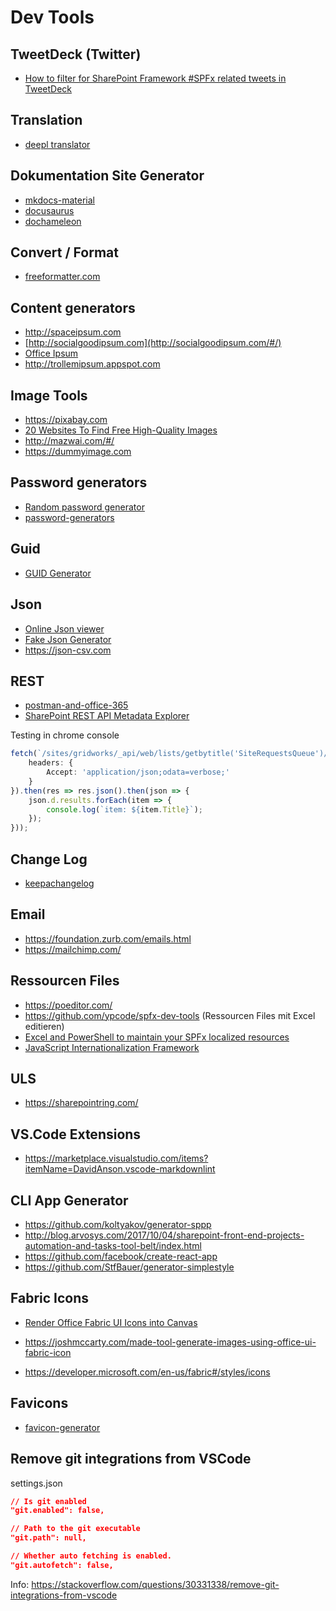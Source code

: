 # Dev Tools

## TweetDeck (Twitter)

- [How to filter for SharePoint Framework #SPFx related tweets in TweetDeck](https://github.com/andikrueger/TweetDeckSPFxFilter)

## Translation

- [deepl translator](https://www.deepl.com/translator)

## Dokumentation Site Generator

- [mkdocs-material](https://squidfunk.github.io/mkdocs-material)
- [docusaurus](https://docusaurus.io)
- [dochameleon](https://dochameleon.io)

## Convert / Format

- [freeformatter.com](https://www.freeformatter.com)

## Content generators

- <http://spaceipsum.com>
- [http://socialgoodipsum.com](http://socialgoodipsum.com/#/)
- [Office Ipsum](http://officeipsum.com/index.php)
- <http://trollemipsum.appspot.com>

## Image Tools

- <https://pixabay.com>
- [20 Websites To Find Free High-Quality Images](https://www.hongkiat.com/blog/free-stock-photo-websites/)
- <http://mazwai.com/#/>
- https://dummyimage.com

## Password generators

- [Random password generator](https://www.msdservices.com/apg/index.php)
- [password-generators](https://www.hongkiat.com/blog/password-generators)

## Guid

- [GUID Generator](https://www.guidgen.com)

## Json

- [Online Json viewer](http://jsonviewer.stack.hu)
- [Fake Json Generator](https://jsonplaceholder.typicode.com)
- <https://json-csv.com>

## REST

- [postman-and-office-365](https://www.helloitsliam.com/2016/02/04/postman-and-office-365)
- [SharePoint REST API Metadata Explorer](https://s-kainet.github.io/sp-rest-explorer)

Testing in chrome console

```ts
fetch(`/sites/gridworks/_api/web/lists/getbytitle('SiteRequestsQueue')/items?$select=Id,Title,gwRequestSiteAlias&$orderby=Id desc`, {
    headers: {
        Accept: 'application/json;odata=verbose;'
    }
}).then(res => res.json().then(json => {
    json.d.results.forEach(item => {
        console.log(`item: ${item.Title}`);
    });
}));
```


## Change Log

- [keepachangelog](http://keepachangelog.com/en/1.0.0)

## Email

- <https://foundation.zurb.com/emails.html>
- <https://mailchimp.com/>

## Ressourcen Files

- <https://poeditor.com/>
- <https://github.com/ypcode/spfx-dev-tools> (Ressourcen Files mit Excel editieren)
- [Excel and PowerShell to maintain your SPFx localized resources](https://ypcode.wordpress.com/2018/06/08/excel-and-powershell-to-maintain-your-spfx-localized-resources)
- [JavaScript Internationalization Framework](https://github.com/facebookincubator/fbt)

## ULS

- <https://sharepointring.com/>

## VS.Code Extensions

- <https://marketplace.visualstudio.com/items?itemName=DavidAnson.vscode-markdownlint>

## CLI App Generator

- <https://github.com/koltyakov/generator-sppp>
- <http://blog.arvosys.com/2017/10/04/sharepoint-front-end-projects-automation-and-tasks-tool-belt/index.html>
- https://github.com/facebook/create-react-app
- <https://github.com/StfBauer/generator-simplestyle>

## Fabric Icons

- [Render Office Fabric UI Icons into Canvas](https://codepen.io/joshmcrty/pen/GOBWeV)

- <https://joshmccarty.com/made-tool-generate-images-using-office-ui-fabric-icon>
- <https://developer.microsoft.com/en-us/fabric#/styles/icons>

## Favicons

- [favicon-generator](https://www.favicon-generator.org/)

## Remove git integrations from VSCode

settings.json

```json
// Is git enabled
"git.enabled": false,
```

```json
// Path to the git executable
"git.path": null,
```

```json
// Whether auto fetching is enabled.
"git.autofetch": false,
```
Info: https://stackoverflow.com/questions/30331338/remove-git-integrations-from-vscode
